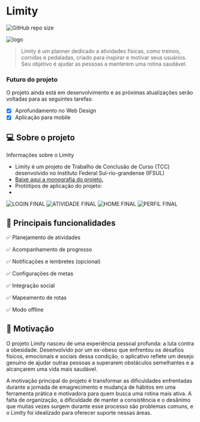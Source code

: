   # Limity

![GitHub repo size](https://img.shields.io/github/repo-size/iuricode/README-template?style=for-the-badge)

![logo](https://github.com/user-attachments/assets/a40595fb-113f-4757-938f-f3a4a50cafe4)



> Limity é um planner dedicado a atividades físicas, como treinos, corridas e pedaladas, criado para inspirar e motivar seus usuários. Seu objetivo é ajudar as pessoas a manterem uma rotina saudável.

### Futuro do projeto

O projeto ainda está em desenvolvimento e as próximas atualizações serão voltadas para as seguintes tarefas:

- [x] Aprofundamento no Web Design
- [x] Aplicação para mobile

## 💻 Sobre o projeto

Informações sobre o Limity

- Limity é um projeto de Trabalho de Conclusão de Curso (TCC) desenvolvido no Instituto Federal Sul-rio-grandense (IFSUL)
- [Baixe aqui a monografia do projeto.](https://github.com/user-attachments/files/18397185/Monografia.Limity.pdf)
- Protótipos de aplicação do projeto:
- 
![LOGIN FINAL](https://github.com/user-attachments/assets/57219c6d-26c6-4b33-9685-bc479a9f03b8) ![ATIVIDADE FINAL](https://github.com/user-attachments/assets/e9b8b65f-745c-414e-82f0-e00111cc3651) ![HOME FINAL](https://github.com/user-attachments/assets/fd9baf96-2dd0-4003-9d35-4d7bb013c692) ![PERFIL FINAL](https://github.com/user-attachments/assets/ecd159c5-73f4-4943-b0fc-dffeef4a94c4)






## 🚀 Principais funcionalidades

✅ Planejamento de atividades

✅ Acompanhamento de progresso

✅ Notificações e lembretes (opcional)

✅ Configurações de metas

✅ Integração social

✅ Mapeamento de rotas

✅ Modo offline




## 🦾 Motivação
O projeto Limity nasceu de uma experiência pessoal profunda: a luta contra a obesidade. Desenvolvido por um ex-obeso que enfrentou os desafios físicos, emocionais e sociais dessa condição, o aplicativo reflete um desejo genuíno de ajudar outras pessoas a superarem obstáculos semelhantes e a alcançarem uma vida mais saudável.

A motivação principal do projeto é transformar as dificuldades enfrentadas durante a jornada de emagrecimento e mudança de hábitos em uma ferramenta prática e motivadora para quem busca uma rotina mais ativa. A falta de organização, a dificuldade de manter a consistência e o desânimo que muitas vezes surgem durante esse processo são problemas comuns, e o Limity foi idealizado para oferecer suporte nessas áreas.



